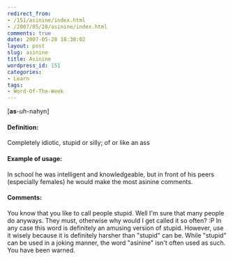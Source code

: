 ```yaml
---
redirect_from:
- /151/asinine/index.html
- /2007/05/28/asinine/index.html
comments: true
date: 2007-05-28 18:30:02
layout: post
slug: asinine
title: Asinine
wordpress_id: 151
categories:
- Learn
tags:
- Word-Of-The-Week
---
```


[**as**-_uh_-nahyn]


#### Definition:


Completely idiotic, stupid or silly; of or like an ass



#### Example of usage:


In school he was intelligent and knowledgeable, but in front of his peers (especially females) he would make the most asinine comments.



#### Comments:


You know that you like to call people stupid.  Well I'm sure that many people do anyways.  They must, otherwise why would I get called it so often?  :P  In any case this word is definitely an amusing version of stupid.  However, use it wisely because it is definitely harsher than "stupid" can be.  While "stupid" can be used in a joking manner, the word "asinine" isn't often used as such.  You have been warned.
